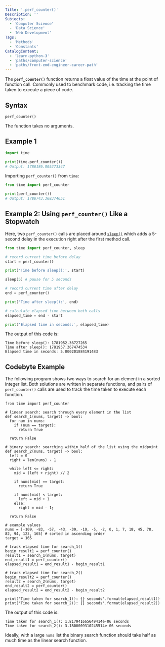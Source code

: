 ```yaml
---
Title: '.perf_counter()'
Description: ''
Subjects:
  - 'Computer Science'
  - 'Data Science'
  - 'Web Development'
Tags:
  - 'Methods'
  - 'Constants'
CatalogContent:
  - 'learn-python-3'
  - 'paths/computer-science'
  - 'paths/front-end-engineer-career-path'
---
```


The **`perf_counter()`** function returns a float value of the time at the point of function call. Commonly used to benchmark code, i.e. tracking the time taken to exceute a piece of code.

## Syntax

```pseudo
perf_counter()
```

The function takes no arguments.

## Example 1

```py
import time

print(time.perf_counter())
# Output: 1780186.805273347
```

Importing `perf_counter()` from `time`:

```py
from time import perf_counter

print(perf_counter())
# Output: 1780743.368374651
```

## Example 2: Using `perf_counter()` Like a Stopwatch

Here, two `perf_counter()` calls are placed around [`sleep()`](https://www.codecademy.com/resources/docs/python/time-module/sleep) which adds a 5-second delay in the execution right after the first method call.

```py
from time import perf_counter, sleep

# record current time before delay
start = perf_counter()

print('Time before sleep():', start)

sleep(5) # pause for 5 seconds

# record current time after delay
end = perf_counter()

print('Time after sleep():', end)

# calculate elapsed time between both calls
elapsed_time = end - start

print('Elapsed time in seconds:', elapsed_time)
```

The output of this code is:

```shell
Time before sleep(): 1781952.36727265
Time after sleep(): 1781957.367474534
Elapsed time in seconds: 5.000201884191483
```

## Codebyte Example

The following program shows two ways to search for an element in a sorted integer list. Both solutions are written in separate functions, and pairs of `perf_counter()` calls are used to track the time taken to execute each function.

```codebyte/python
from time import perf_counter

# linear search: search through every element in the list
def search_1(nums, target) -> bool:
  for num in nums:
    if (num == target):
      return True

  return False

# binary search: searching within half of the list using the midpoint
def search_2(nums, target) -> bool:
  left = 0
  right = len(nums) - 1

  while left <= right:
    mid = (left + right) // 2

    if nums[mid] == target:
      return True

    if nums[mid] < target:
      left = mid + 1
    else:
      right = mid - 1;

  return False

# example values
nums = [-109, -83, -57, -43, -39, -10, -5, -2, 0, 1, 7, 18, 45, 78, 82, 94, 123, 165] # sorted in ascending order
target = 165

# track elapsed time for search_1()
begin_result1 = perf_counter()
result1 = search_1(nums, target)
end_result1 = perf_counter()
elapsed_result1 = end_result1 - begin_result1

# track elapsed time for search_2()
begin_result2 = perf_counter()
result2 = search_2(nums, target)
end_result2 = perf_counter()
elapsed_result2 = end_result2 - begin_result2

print('Time taken for search_1(): {} seconds'.format(elapsed_result1))
print('Time taken for search_2(): {} seconds'.format(elapsed_result2))
```

The output of this code is:

```shell
Time taken for search_1(): 1.817941665649414e-06 seconds
Time taken for search_2(): 3.1800009310245514e-06 seconds
```

Ideally, with a large `nums` list the binary search function should take half as much time as the linear search function.
